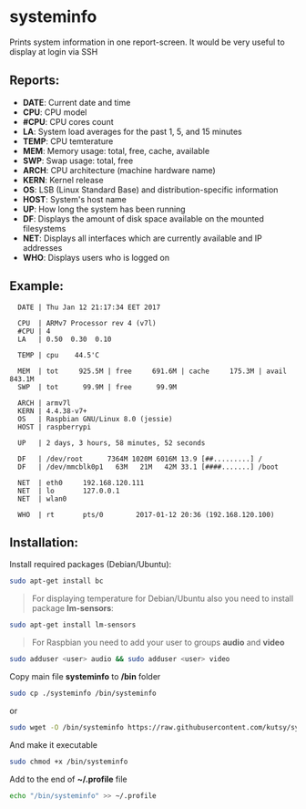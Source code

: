 # systeminfo

Prints system information in one report-screen.
It would be very useful to display at login via SSH

Reports:
-------------
* **DATE**: Current date and time
* **CPU**: CPU model
* **#CPU**: CPU cores count
* **LA**: System load averages for the past 1, 5, and 15 minutes
* **TEMP**: CPU temterature
* **MEM**: Memory usage: total, free, cache, available
* **SWP**: Swap usage: total, free
* **ARCH**: CPU architecture (machine hardware name)
* **KERN**: Kernel release
* **OS**: LSB (Linux Standard Base) and distribution-specific information
* **HOST**: System's host name
* **UP**: How long the system has been running
* **DF**: Displays the amount of disk space available on the mounted filesystems
* **NET**: Displays all interfaces which are currently available and IP addresses
* **WHO**: Displays users who is logged on

Example:
-------------
```
  DATE | Thu Jan 12 21:17:34 EET 2017

  CPU  | ARMv7 Processor rev 4 (v7l) 
  #CPU | 4 
  LA   | 0.50  0.30  0.10  

  TEMP | cpu    44.5'C 

  MEM  | tot     925.5M | free     691.6M | cache     175.3M | avail     843.1M 
  SWP  | tot      99.9M | free      99.9M 

  ARCH | armv7l 
  KERN | 4.4.38-v7+ 
  OS   | Raspbian GNU/Linux 8.0 (jessie) 
  HOST | raspberrypi 

  UP   | 2 days, 3 hours, 58 minutes, 52 seconds 

  DF   | /dev/root      7364M 1020M 6016M 13.9 [##.........] /          
  DF   | /dev/mmcblk0p1   63M   21M   42M 33.1 [####.......] /boot      

  NET  | eth0     192.168.120.111 
  NET  | lo       127.0.0.1 
  NET  | wlan0     

  WHO  | rt       pts/0        2017-01-12 20:36 (192.168.120.100) 
```

Installation:
-------------
Install required packages (Debian/Ubuntu):
```bash
sudo apt-get install bc
```
> For displaying temperature for Debian/Ubuntu also you need to install package **lm-sensors**:
```bash
sudo apt-get install lm-sensors
```
> For Raspbian you need to add your user to groups **audio** and **video**
```bash
sudo adduser <user> audio && sudo adduser <user> video 
```

Copy main file **systeminfo** to **/bin** folder
```bash
sudo cp ./systeminfo /bin/systeminfo
```
or
```bash
sudo wget -O /bin/systeminfo https://raw.githubusercontent.com/kutsy/systeminfo/master/systeminfo
```
And make it executable
```bash
sudo chmod +x /bin/systeminfo
```

Add to the end of **~/.profile** file
```bash
echo "/bin/systeminfo" >> ~/.profile
```
